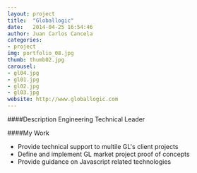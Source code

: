 ```yaml
---
layout: project
title:  "Globallogic"
date:   2014-04-25 16:54:46
author: Juan Carlos Cancela
categories:
- project
img: portfolio_08.jpg
thumb: thumb02.jpg
carousel:
- gl04.jpg
- gl01.jpg
- gl02.jpg
- gl03.jpg
website: http://www.globallogic.com
---
```

####Description
Engineering Technical Leader

####My Work

* Provide technical support to multile GL's client projects
* Define and implement GL market project proof of concepts
* Provide guidance on Javascript related technologies 